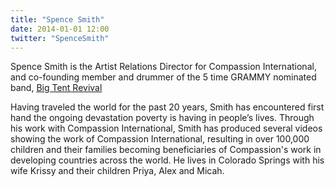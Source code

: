 ```yaml
---
title: "Spence Smith"
date: 2014-01-01 12:00
twitter: "SpenceSmith"
---
```


Spence Smith is the Artist Relations Director for Compassion International, and co-founding member and drummer of the 5 time GRAMMY nominated band, <a href="http://www.bigtentrevival.com/" target="_blank">Big Tent Revival</a>

Having traveled the world for the past 20 years, Smith has encountered first hand the ongoing devastation poverty is having in people’s lives. Through his work with Compassion International, Smith has produced several videos showing the work of Compassion International, resulting in over 100,000 children and their families becoming beneficiaries of Compassion's work in developing countries across the world. He lives in Colorado Springs with his wife Krissy and their children Priya, Alex and Micah.
